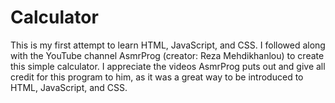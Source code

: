 # Calculator

This is my first attempt to learn HTML, JavaScript, and CSS. I followed along with the YouTube channel AsmrProg (creator: Reza Mehdikhanlou) to create this simple calculator. I appreciate the videos AsmrProg puts out and give all credit for this program to him, as it was a great way to be introduced to HTML, JavaScript, and CSS.

